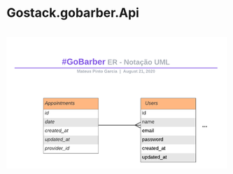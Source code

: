 # Gostack.gobarber.Api
<h1 align="center">
    <img alt="Frank NER" src=".github/uml.png" width="900px" />
</h1>

